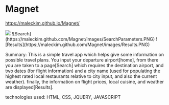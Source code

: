 # Magnet

https://maleckim.github.io/Magnet/


<img src='https://github.com/maleckim/Magnet/images/HomePage.PNG'>
![Search](https://maleckim.github.com/Magnet/images/SearchParameters.PNG)
![Results](https://maleckim.github.com/Magnet/images/Results.PNG)

Summary: This is a simple travel app which helps give some information on possible travel plans. You input your departure airport[home],
from there you are taken to a page[Search] which requires the destination airport, and two dates (for flight information) and a city name
(used for populating the highest rated local restaurants relative to city input, and also the current weather). finally, the information on flight prices, local cuisine, and weather are displayed[Results].

technologies used: HTML, CSS, JQUERY, JAVASCRIPT

